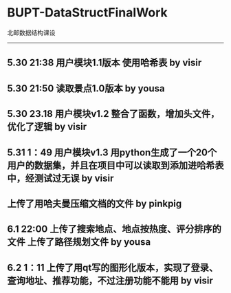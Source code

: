 # BUPT-DataStructFinalWork
北邮数据结构课设

---
5.30 21:38
用户模块1.1版本 使用哈希表
by visir
---
5.30 21:50
读取景点1.0版本
by yousa
---
5.30 23.18
用户模块v1.2 整合了函数，增加头文件，优化了逻辑
by visir
---
5.31 1：49
用户模块v1.3 用python生成了一个20个用户的数据集，并且在项目中可以读取到添加进哈希表中，经测试过无误
by visir
---
上传了用哈夫曼压缩文档的文件
by pinkpig
---
6.1 22:00 
上传了搜索地点、地点按热度、评分排序的文件
上传了路径规划文件
by yousa
---
6.2 1：11
上传了用qt写的图形化版本，实现了登录、查询地址、推荐功能，不过注册功能不能用
by visir
---
